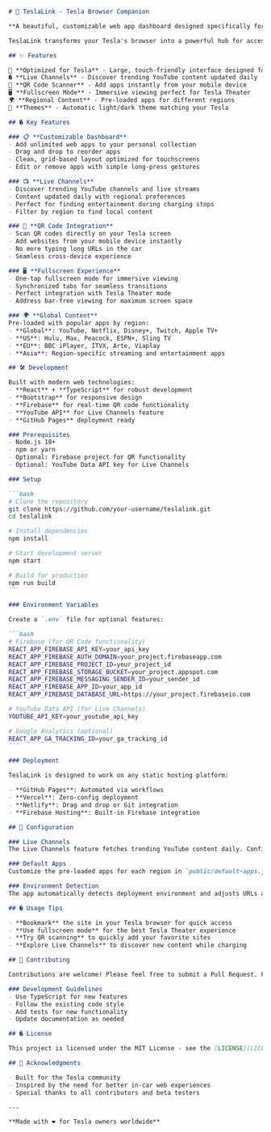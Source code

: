 ````markdown
# 🚗 TeslaLink - Tesla Browser Companion

**A beautiful, customizable web app dashboard designed specifically for Tesla touchscreens.**

TeslaLink transforms your Tesla's browser into a powerful hub for accessing your favorite websites and discovering trending content. With features like Live Channels, QR code scanning, and fullscreen mode, it's the perfect companion for Tesla owners.

## ✨ Features

🎯 **Optimized for Tesla** - Large, touch-friendly interface designed for in-car use  
� **Live Channels** - Discover trending YouTube content updated daily  
📱 **QR Code Scanner** - Add apps instantly from your mobile device  
🖥️ **Fullscreen Mode** - Immersive viewing perfect for Tesla Theater  
🌍 **Regional Content** - Pre-loaded apps for different regions  
🎨 **Themes** - Automatic light/dark theme matching your Tesla  

## � Key Features

### 📋 **Customizable Dashboard**
- Add unlimited web apps to your personal collection
- Drag and drop to reorder apps
- Clean, grid-based layout optimized for touchscreens
- Edit or remove apps with simple long-press gestures

### 📺 **Live Channels**
- Discover trending YouTube channels and live streams
- Content updated daily with regional preferences
- Perfect for finding entertainment during charging stops
- Filter by region to find local content

### 📱 **QR Code Integration**
- Scan QR codes directly on your Tesla screen
- Add websites from your mobile device instantly
- No more typing long URLs in the car
- Seamless cross-device experience

### 🖥️ **Fullscreen Experience**
- One-tap fullscreen mode for immersive viewing
- Synchronized tabs for seamless transitions
- Perfect integration with Tesla Theater mode
- Address bar-free viewing for maximum screen space

### 🌍 **Global Content**
Pre-loaded with popular apps by region:
- **Global**: YouTube, Netflix, Disney+, Twitch, Apple TV+
- **US**: Hulu, Max, Peacock, ESPN+, Sling TV
- **EU**: BBC iPlayer, ITVX, Arte, Viaplay
- **Asia**: Region-specific streaming and entertainment apps

## 🛠️ Development

Built with modern web technologies:
- **React** + **TypeScript** for robust development
- **Bootstrap** for responsive design
- **Firebase** for real-time QR code functionality
- **YouTube API** for Live Channels feature
- **GitHub Pages** deployment ready

### Prerequisites
- Node.js 18+
- npm or yarn
- Optional: Firebase project for QR functionality
- Optional: YouTube Data API key for Live Channels

### Setup

```bash
# Clone the repository
git clone https://github.com/your-username/teslalink.git
cd teslalink

# Install dependencies
npm install

# Start development server
npm start

# Build for production
npm run build
```

### Environment Variables

Create a `.env` file for optional features:

```bash
# Firebase (for QR Code functionality)
REACT_APP_FIREBASE_API_KEY=your_api_key
REACT_APP_FIREBASE_AUTH_DOMAIN=your_project.firebaseapp.com
REACT_APP_FIREBASE_PROJECT_ID=your_project_id
REACT_APP_FIREBASE_STORAGE_BUCKET=your_project.appspot.com
REACT_APP_FIREBASE_MESSAGING_SENDER_ID=your_sender_id
REACT_APP_FIREBASE_APP_ID=your_app_id
REACT_APP_FIREBASE_DATABASE_URL=https://your_project.firebaseio.com

# YouTube Data API (for Live Channels)
YOUTUBE_API_KEY=your_youtube_api_key

# Google Analytics (optional)
REACT_APP_GA_TRACKING_ID=your_ga_tracking_id
```

### Deployment

TeslaLink is designed to work on any static hosting platform:

- **GitHub Pages**: Automated via workflows
- **Vercel**: Zero-config deployment
- **Netlify**: Drag and drop or Git integration
- **Firebase Hosting**: Built-in Firebase integration

## 🔧 Configuration

### Live Channels
The Live Channels feature fetches trending YouTube content daily. Configure regions and search terms in `scripts/update_popular_live.js`.

### Default Apps
Customize the pre-loaded apps for each region in `public/default-apps.json`.

### Environment Detection
The app automatically detects deployment environment and adjusts URLs accordingly. See `src/utils/environment.ts` for configuration.

## � Usage Tips

- **Bookmark** the site in your Tesla browser for quick access
- **Use fullscreen mode** for the best Tesla Theater experience
- **Try QR scanning** to quickly add your favorite sites
- **Explore Live Channels** to discover new content while charging

## 🤝 Contributing

Contributions are welcome! Please feel free to submit a Pull Request. For major changes, please open an issue first to discuss what you would like to change.

### Development Guidelines
- Use TypeScript for new features
- Follow the existing code style
- Add tests for new functionality
- Update documentation as needed

## � License

This project is licensed under the MIT License - see the [LICENSE](LICENSE) file for details.

## 🙏 Acknowledgments

- Built for the Tesla community
- Inspired by the need for better in-car web experiences
- Special thanks to all contributors and beta testers

---

**Made with ❤️ for Tesla owners worldwide**
````